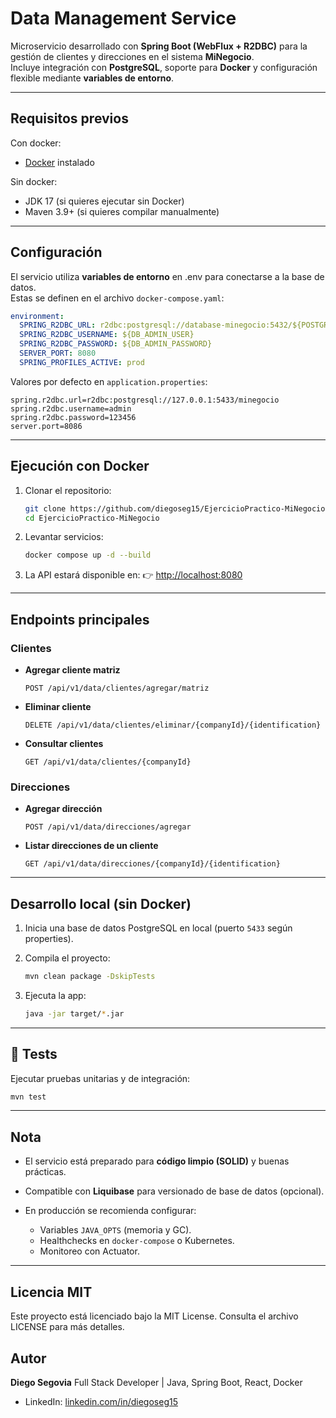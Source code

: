 # Data Management Service

Microservicio desarrollado con **Spring Boot (WebFlux + R2DBC)** para la gestión de clientes y direcciones en el sistema **MiNegocio**.  
Incluye integración con **PostgreSQL**, soporte para **Docker** y configuración flexible mediante **variables de entorno**.

---

## Requisitos previos

Con docker:
- [Docker](https://www.docker.com/) instalado

Sin docker: 
- JDK 17 (si quieres ejecutar sin Docker)  
- Maven 3.9+ (si quieres compilar manualmente)

---

## Configuración

El servicio utiliza **variables de entorno** en .env para conectarse a la base de datos.  
Estas se definen en el archivo `docker-compose.yaml`:

```yaml
environment:
  SPRING_R2DBC_URL: r2dbc:postgresql://database-minegocio:5432/${POSTGRES_DB}
  SPRING_R2DBC_USERNAME: ${DB_ADMIN_USER}
  SPRING_R2DBC_PASSWORD: ${DB_ADMIN_PASSWORD}
  SERVER_PORT: 8080
  SPRING_PROFILES_ACTIVE: prod
````

Valores por defecto en `application.properties`:

```properties
spring.r2dbc.url=r2dbc:postgresql://127.0.0.1:5433/minegocio
spring.r2dbc.username=admin
spring.r2dbc.password=123456
server.port=8086
```

---

## Ejecución con Docker

1. Clonar el repositorio:

   ```bash
   git clone https://github.com/diegoseg15/EjercicioPractico-MiNegocio.git
   cd EjercicioPractico-MiNegocio
   ```

2. Levantar servicios:

   ```bash
   docker compose up -d --build
   ```

3. La API estará disponible en:
   👉 [http://localhost:8080](http://localhost:8080)

---

## Endpoints principales

### Clientes

* **Agregar cliente matriz**

  ```http
  POST /api/v1/data/clientes/agregar/matriz
  ```

* **Eliminar cliente**

  ```http
  DELETE /api/v1/data/clientes/eliminar/{companyId}/{identification}
  ```

* **Consultar clientes**

  ```http
  GET /api/v1/data/clientes/{companyId}
  ```

### Direcciones

* **Agregar dirección**

  ```http
  POST /api/v1/data/direcciones/agregar
  ```

* **Listar direcciones de un cliente**

  ```http
  GET /api/v1/data/direcciones/{companyId}/{identification}
  ```

---

## Desarrollo local (sin Docker)

1. Inicia una base de datos PostgreSQL en local (puerto `5433` según properties).

2. Compila el proyecto:

   ```bash
   mvn clean package -DskipTests
   ```

3. Ejecuta la app:

   ```bash
   java -jar target/*.jar
   ```

---

## 🧪 Tests

Ejecutar pruebas unitarias y de integración:

```bash
mvn test
```

---

## Nota

* El servicio está preparado para **código limpio (SOLID)** y buenas prácticas.
* Compatible con **Liquibase** para versionado de base de datos (opcional).
* En producción se recomienda configurar:

  * Variables `JAVA_OPTS` (memoria y GC).
  * Healthchecks en `docker-compose` o Kubernetes.
  * Monitoreo con Actuator.

---

## Licencia MIT
Este proyecto está licenciado bajo la MIT License. Consulta el archivo LICENSE para más detalles.

## Autor

**Diego Segovia**
Full Stack Developer | Java, Spring Boot, React, Docker

* LinkedIn: [linkedin.com/in/diegoseg15](https://linkedin.com/in/diegoseg15)
